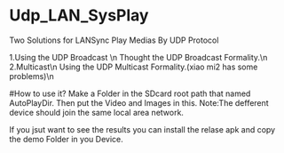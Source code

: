 # Udp_LAN_SysPlay
Two Solutions for LANSync Play Medias By UDP Protocol
 
1.Using the UDP Broadcast \n
Thought the UDP Broadcast Formality.\n
2.Multicast\n
Using the UDP Multicast Formality.(xiao mi2  has some problems)\n

#How to use it?
Make a Folder in the SDcard root path that named AutoPlayDir. Then put the Video and Images in this.
Note:The defferent device should join the same local area network.

If you jsut want to see the results you can install the relase apk and copy the demo Folder in you Device.
